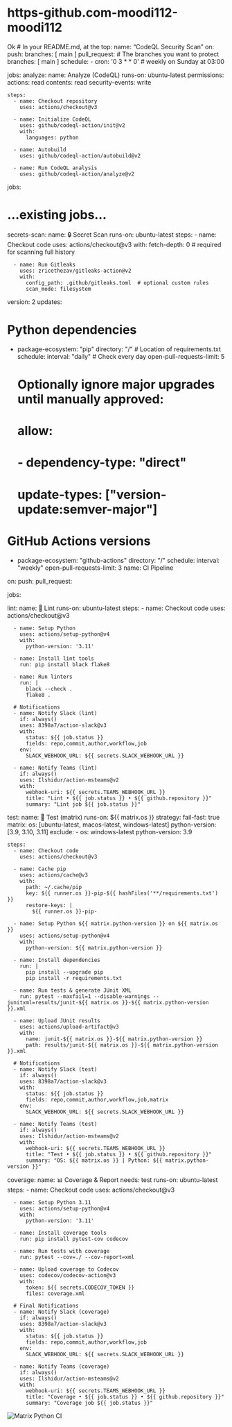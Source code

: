 # https-github.com-moodi112-moodi112
Ok # In your README.md, at the top:
name: “CodeQL Security Scan”
on:
  push:
    branches: [ main ]
  pull_request:
    # The branches you want to protect
    branches: [ main ]
  schedule:
    - cron: '0 3 * * 0'  # weekly on Sunday at 03:00

jobs:
  analyze:
    name: Analyze (CodeQL)
    runs-on: ubuntu-latest
    permissions:
      actions: read
      contents: read
      security-events: write

    steps:
      - name: Checkout repository
        uses: actions/checkout@v3

      - name: Initialize CodeQL
        uses: github/codeql-action/init@v2
        with:
          languages: python

      - name: Autobuild
        uses: github/codeql-action/autobuild@v2

      - name: Run CodeQL analysis
        uses: github/codeql-action/analyze@v2

jobs:
  # …existing jobs…

  secrets-scan:
    name: 🔒 Secret Scan
    runs-on: ubuntu-latest
    steps:
      - name: Checkout code
        uses: actions/checkout@v3
        with:
          fetch-depth: 0  # required for scanning full history

      - name: Run Gitleaks
        uses: zricethezav/gitleaks-action@v2
        with:
          config_path: .github/gitleaks.toml  # optional custom rules
          scan_mode: filesystem

version: 2
updates:
  # Python dependencies
  - package-ecosystem: "pip"
    directory: "/"                # Location of requirements.txt
    schedule:
      interval: "daily"          # Check every day
    open-pull-requests-limit: 5
    # Optionally ignore major upgrades until manually approved:
    # allow:
    #   - dependency-type: "direct"
    #     update-types: ["version-update:semver-major"]
  # GitHub Actions versions
  - package-ecosystem: "github-actions"
    directory: "/"
    schedule:
      interval: "weekly"
    open-pull-requests-limit: 3
name: CI Pipeline

on:
  push:
  pull_request:

jobs:

  lint:
    name: 📝 Lint
    runs-on: ubuntu-latest
    steps:
      - name: Checkout code
        uses: actions/checkout@v3

      - name: Setup Python
        uses: actions/setup-python@v4
        with:
          python-version: '3.11'

      - name: Install lint tools
        run: pip install black flake8

      - name: Run linters
        run: |
          black --check .
          flake8 .

      # Notifications
      - name: Notify Slack (lint)
        if: always()
        uses: 8398a7/action-slack@v3
        with:
          status: ${{ job.status }}
          fields: repo,commit,author,workflow,job
        env:
          SLACK_WEBHOOK_URL: ${{ secrets.SLACK_WEBHOOK_URL }}

      - name: Notify Teams (lint)
        if: always()
        uses: Ilshidur/action-msteams@v2
        with:
          webhook-uri: ${{ secrets.TEAMS_WEBHOOK_URL }}
          title: "Lint • ${{ job.status }} • ${{ github.repository }}"
          summary: "Lint job ${{ job.status }}"

  test:
    name: 🧪 Test (matrix)
    runs-on: ${{ matrix.os }}
    strategy:
      fail-fast: true
      matrix:
        os: [ubuntu-latest, macos-latest, windows-latest]
        python-version: [3.9, 3.10, 3.11]
        exclude:
          - os: windows-latest
            python-version: 3.9

    steps:
      - name: Checkout code
        uses: actions/checkout@v3

      - name: Cache pip
        uses: actions/cache@v3
        with:
          path: ~/.cache/pip
          key: ${{ runner.os }}-pip-${{ hashFiles('**/requirements.txt') }}
          restore-keys: |
            ${{ runner.os }}-pip-

      - name: Setup Python ${{ matrix.python-version }} on ${{ matrix.os }}
        uses: actions/setup-python@v4
        with:
          python-version: ${{ matrix.python-version }}

      - name: Install dependencies
        run: |
          pip install --upgrade pip
          pip install -r requirements.txt

      - name: Run tests & generate JUnit XML
        run: pytest --maxfail=1 --disable-warnings --junitxml=results/junit-${{ matrix.os }}-${{ matrix.python-version }}.xml

      - name: Upload JUnit results
        uses: actions/upload-artifact@v3
        with:
          name: junit-${{ matrix.os }}-${{ matrix.python-version }}
          path: results/junit-${{ matrix.os }}-${{ matrix.python-version }}.xml

      # Notifications
      - name: Notify Slack (test)
        if: always()
        uses: 8398a7/action-slack@v3
        with:
          status: ${{ job.status }}
          fields: repo,commit,author,workflow,job,matrix
        env:
          SLACK_WEBHOOK_URL: ${{ secrets.SLACK_WEBHOOK_URL }}

      - name: Notify Teams (test)
        if: always()
        uses: Ilshidur/action-msteams@v2
        with:
          webhook-uri: ${{ secrets.TEAMS_WEBHOOK_URL }}
          title: "Test • ${{ job.status }} • ${{ github.repository }}"
          summary: "OS: ${{ matrix.os }} | Python: ${{ matrix.python-version }}"

  coverage:
    name: 📊 Coverage & Report
    needs: test
    runs-on: ubuntu-latest
    steps:
      - name: Checkout code
        uses: actions/checkout@v3

      - name: Setup Python 3.11
        uses: actions/setup-python@v4
        with:
          python-version: '3.11'

      - name: Install coverage tools
        run: pip install pytest-cov codecov

      - name: Run tests with coverage
        run: pytest --cov=./ --cov-report=xml

      - name: Upload coverage to Codecov
        uses: codecov/codecov-action@v3
        with:
          token: ${{ secrets.CODECOV_TOKEN }}
          files: coverage.xml

      # Final Notifications
      - name: Notify Slack (coverage)
        if: always()
        uses: 8398a7/action-slack@v3
        with:
          status: ${{ job.status }}
          fields: repo,commit,author,workflow,job
        env:
          SLACK_WEBHOOK_URL: ${{ secrets.SLACK_WEBHOOK_URL }}

      - name: Notify Teams (coverage)
        if: always()
        uses: Ilshidur/action-msteams@v2
        with:
          webhook-uri: ${{ secrets.TEAMS_WEBHOOK_URL }}
          title: "Coverage • ${{ job.status }} • ${{ github.repository }}"
          summary: "Coverage job ${{ job.status }}"

![Matrix Python CI](https://github.com/<OWNER>/<REPO>/workflows/Matrix%20Python%20CI/badge.svg)

